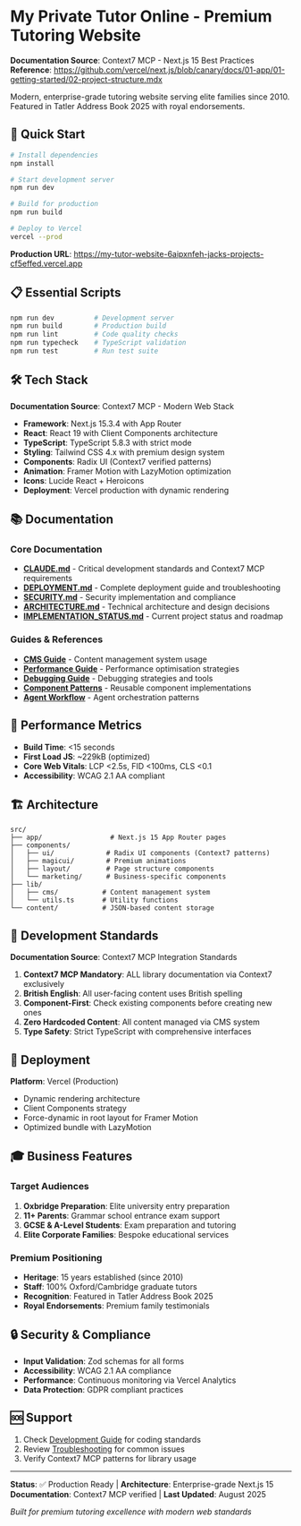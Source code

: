 # My Private Tutor Online - Premium Tutoring Website

**Documentation Source**: Context7 MCP - Next.js 15 Best Practices  
**Reference**: https://github.com/vercel/next.js/blob/canary/docs/01-app/01-getting-started/02-project-structure.mdx

Modern, enterprise-grade tutoring website serving elite families since 2010. Featured in Tatler Address Book 2025 with royal endorsements.

## 🚀 Quick Start

```bash
# Install dependencies
npm install

# Start development server
npm run dev

# Build for production
npm run build

# Deploy to Vercel
vercel --prod
```

**Production URL**: https://my-tutor-website-6aipxnfeh-jacks-projects-cf5effed.vercel.app

## 📋 Essential Scripts

```bash
npm run dev          # Development server
npm run build        # Production build
npm run lint         # Code quality checks
npm run typecheck    # TypeScript validation
npm run test         # Run test suite
```

## 🛠️ Tech Stack

**Documentation Source**: Context7 MCP - Modern Web Stack  
- **Framework**: Next.js 15.3.4 with App Router
- **React**: React 19 with Client Components architecture
- **TypeScript**: TypeScript 5.8.3 with strict mode
- **Styling**: Tailwind CSS 4.x with premium design system
- **Components**: Radix UI (Context7 verified patterns)
- **Animation**: Framer Motion with LazyMotion optimization
- **Icons**: Lucide React + Heroicons
- **Deployment**: Vercel production with dynamic rendering

## 📚 Documentation

### Core Documentation
- **[CLAUDE.md](CLAUDE.md)** - Critical development standards and Context7 MCP requirements
- **[DEPLOYMENT.md](DEPLOYMENT.md)** - Complete deployment guide and troubleshooting
- **[SECURITY.md](SECURITY.md)** - Security implementation and compliance
- **[ARCHITECTURE.md](ARCHITECTURE.md)** - Technical architecture and design decisions
- **[IMPLEMENTATION_STATUS.md](IMPLEMENTATION_STATUS.md)** - Current project status and roadmap

### Guides & References
- **[CMS Guide](docs/guides/CMS_GUIDE.md)** - Content management system usage
- **[Performance Guide](docs/guides/PERFORMANCE_GUIDE.md)** - Performance optimisation strategies
- **[Debugging Guide](docs/guides/DEBUGGING_GUIDE.md)** - Debugging strategies and tools
- **[Component Patterns](docs/technical/COMPONENT_PATTERNS.md)** - Reusable component implementations
- **[Agent Workflow](docs/technical/AGENT_WORKFLOW.md)** - Agent orchestration patterns

## 🎯 Performance Metrics

- **Build Time**: <15 seconds
- **First Load JS**: ~229kB (optimized)
- **Core Web Vitals**: LCP <2.5s, FID <100ms, CLS <0.1
- **Accessibility**: WCAG 2.1 AA compliant

## 🏗️ Architecture

```
src/
├── app/                 # Next.js 15 App Router pages
├── components/
│   ├── ui/             # Radix UI components (Context7 patterns)
│   ├── magicui/        # Premium animations
│   ├── layout/         # Page structure components
│   └── marketing/      # Business-specific components
├── lib/
│   ├── cms/           # Content management system
│   └── utils.ts       # Utility functions
└── content/           # JSON-based content storage
```

## 🔧 Development Standards

**Documentation Source**: Context7 MCP Integration Standards

1. **Context7 MCP Mandatory**: ALL library documentation via Context7 exclusively
2. **British English**: All user-facing content uses British spelling
3. **Component-First**: Check existing components before creating new ones
4. **Zero Hardcoded Content**: All content managed via CMS system
5. **Type Safety**: Strict TypeScript with comprehensive interfaces

## 🚀 Deployment

**Platform**: Vercel (Production)
- Dynamic rendering architecture
- Client Components strategy
- Force-dynamic in root layout for Framer Motion
- Optimized bundle with LazyMotion

## 🎓 Business Features

### Target Audiences
1. **Oxbridge Preparation**: Elite university entry preparation
2. **11+ Parents**: Grammar school entrance exam support
3. **GCSE & A-Level Students**: Exam preparation and tutoring
4. **Elite Corporate Families**: Bespoke educational services

### Premium Positioning
- **Heritage**: 15 years established (since 2010)
- **Staff**: 100% Oxford/Cambridge graduate tutors
- **Recognition**: Featured in Tatler Address Book 2025
- **Royal Endorsements**: Premium family testimonials

## 🔒 Security & Compliance

- **Input Validation**: Zod schemas for all forms
- **Accessibility**: WCAG 2.1 AA compliance
- **Performance**: Continuous monitoring via Vercel Analytics
- **Data Protection**: GDPR compliant practices

## 🆘 Support

1. Check [Development Guide](docs/DEVELOPMENT.md) for coding standards
2. Review [Troubleshooting](docs/TROUBLESHOOTING.md) for common issues
3. Verify Context7 MCP patterns for library usage

---

**Status**: ✅ Production Ready | **Architecture**: Enterprise-grade Next.js 15  
**Documentation**: Context7 MCP verified | **Last Updated**: August 2025

*Built for premium tutoring excellence with modern web standards*
